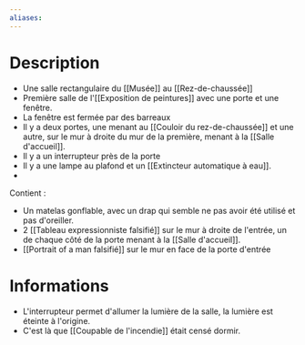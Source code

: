 ```yaml
---
aliases:
---
```

# Description
- Une salle rectangulaire du [[Musée]] au [[Rez-de-chaussée]]
- Première salle de l'[[Exposition de peintures]] avec une porte et une fenêtre.
- La fenêtre est fermée par des barreaux
- Il y a deux portes, une menant au [[Couloir du rez-de-chaussée]] et une autre, sur le mur à droite du mur de la première, menant à la [[Salle d'accueil]].
- Il y a un interrupteur près de la porte
- Il y a une lampe au plafond et un [[Extincteur automatique à eau]].
- 
Contient : 
- Un matelas gonflable, avec un drap qui semble ne pas avoir été utilisé et pas d'oreiller.
- 2 [[Tableau expressionniste falsifié]] sur le mur à droite de l'entrée, un de chaque côté de la porte menant à la [[Salle d'accueil]].
- [[Portrait of a man falsifié]] sur le mur en face de la porte d'entrée
# Informations
- L'interrupteur permet d'allumer la lumière de la salle, la lumière est éteinte à l'origine.
- C'est là que [[Coupable de l'incendie]] était censé dormir.